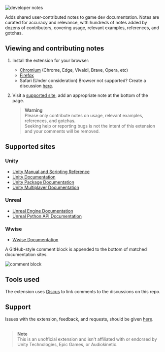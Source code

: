 ![developer notes](https://user-images.githubusercontent.com/21963717/196857254-6888f425-b26e-4ae0-bff9-6232ed7b1848.png)

Adds shared user-contributed notes to game dev documentation. Notes are curated for accuracy and relevance, with hundreds of notes added by dozens of contributors, covering usage, relevant examples, references, and gotchas.

## Viewing and contributing notes
1. Install the extension for your browser:
    - [Chromium](https://chrome.google.com/webstore/detail/fchdfdnnpkphopmdaochdfnmcahndmnb) (Chrome, Edge, Vivaldi, Brave, Opera, etc)
    - [Firefox](https://addons.mozilla.org/en-US/firefox/addon/developer-notes/)
    - Safari (Under consideration)
    Browser not supported? Create a discussion [here](https://github.com/orgs/Developer-Notes-Extension/discussions).
  
2. Visit a [supported site](#supported-sites), add an appropriate note at the bottom of the page.
   > **Warning**  
   > Please only contribute notes on usage, relevant examples, references, and gotchas.  
   > Seeking help or reporting bugs is not the intent of this extension and your comments will be removed.

## Supported sites
### Unity
- [Unity Manual and Scripting Reference](https://docs.unity3d.com/)
- [Unity Documentation](https://docs.unity.com/)
- [Unity Package Documentation](https://docs.unity3d.com/Manual/pack-keys.html)
- [Unity Multiplayer Documentation](https://docs-multiplayer.unity3d.com/)
### Unreal
- [Unreal Engine Documentation](https://docs.unrealengine.com)
- [Unreal Python API Documentation](https://docs.unrealengine.com/PythonAPI/)
### Wwise
- [Wwise Documentation](https://www.audiokinetic.com/library/)

A GitHub-style comment block is appended to the bottom of matched documentation sites.

![comment block](https://user-images.githubusercontent.com/21963717/198780459-a7f7af76-0581-48e0-b442-5d968cd11aa5.png)

## Tools used
The extension uses [Giscus](https://github.com/giscus/giscus) to link comments to the discussions on this repo.

## Support
Issues with the extension, feedback, and requests, should be given [here](https://github.com/orgs/Developer-Notes-Extension/discussions).
<br><br>

> **Note**  
> This is an unofficial extension and isn't affiliated with or endorsed by Unity Technologies, Epic Games, or Audiokinetic.
